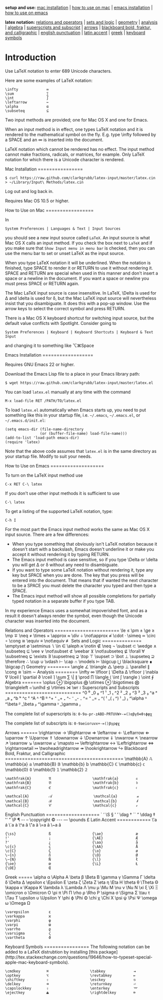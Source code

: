 **setup and use:** [mac installation](#mac-install) | [how to use on mac](#mac-howto) | [emacs installation](#emacs-install) | [how to use on emacs](#emacs-howto)

**latex notation:** [relations and operators](#latex-relation-op) | [sets and logic](#latex-sets-logic) | [geometry](#latex-geometry) | [analysis](#latex-analysis) | [algebra](#latex-algebra) | [superscripts and subscript](#latex-superscripts-subscripts) | [arrows](#latex-arrows) | [blackboard bold, fraktur, and calligraphic](#latex-blackboard-fraktur-calligraphic) | [english punctuation](#latex-english-punct) | [latin accent](#latex-latin-accent) | [greek](#latex-greek) | [keyboard symbols](#latex-keyboard)

Introduction
============

Use LaTeX notation to enter 689 Unicode characters.

Here are some examples of LaTeX notation:

    \infty             ∞
    \sum               ∑
    \int               ∫
    \leftarrow         ←
    \alpha             α
    \subseteq          ⊆

Two input methods are provided; one for Mac OS X and one for Emacs.

When an input method is in effect, one types LaTeX notation and it
is rendered to the mathematical symbol on the fly.  E.g. type
\infty followed by a SPACE and an ∞ is inserted into the document.

LaTeX notation which cannot be rendered has no effect.  The input
method cannot make fractions, radicals, or matrices, for example.
Only LaTeX notation for which there is a Unicode character is rendered.

<a name="mac-install"/>
Mac Installation
================

    $ curl https://raw.github.com/clarkgrubb/latex-input/master/latex.cin > ~/Library/Input\ Methods/latex.cin

Log out and log back in.

Requires Mac OS 10.5 or higher.

<a name="mac-howto"/>
How to Use on Mac
=================

In

    System Preferences | Languages & Text | Input Sources

you should see a new input source called `LaTeX`.  An input source
is what Mac OS X calls an input method.  If you check the box next
to `LaTeX` and if you make sure that `Show Input menu in menu bar` is
checked, then you can use the menu bar to set or unset LaTeX as the
input source.

When you type LaTeX notation it will be underlined.  When the notation
is finished, type SPACE to render it or RETURN to use it without rendering
it.  SPACE and RETURN are special when used in this manner and don't insert
a space or a newline in the document.  If you want a space or newline you
must press SPACE or RETURN again.

The Mac LaTeX input source is case insensitive.  In LaTeX, \Delta is used
for Δ and \delta is used for δ, but the Mac LaTeX input source will nevertheless
insist that you disambiguate.  It does this with a pop-up window.  Use the arrow
keys to select the correct symbol and press RETURN.

There is a Mac OS X keyboard shortcut for switching input source, but the
default value conflicts with Spotlight.  Consider going to 

    System Preferences | Keyboard | Keyboard Shortcuts | Keyboard & Text Input

and changing it to something like ⌥⌘Space

<a name="emacs-install"/>
Emacs Installation
==================

Requires GNU Emacs 22 or higher.

Download the Emacs Lisp file to a place in your Emacs library path:

    $ wget https://raw.github.com/clarkgrubb/latex-input/master/latex.el

You can load `latex.el` manually at any time with the command

    M-x load-file RET /PATH/TO/latex.el

To load `latex.el` automatically when Emacs starts up, you need to put something
like this in your startup file, i.e. `~/.emacs`, `~/.emacs.el`, or `~/.emacs.d/init.el`:

    (setq emacs-dir (file-name-directory
                    (or (buffer-file-name) load-file-name)))
    (add-to-list 'load-path emacs-dir)
    (require 'latex)

Note that the above code assumes that `latex.el` is in the same directory
as your startup file.  Modify to suit your needs.

<a name="emacs-howto"/>
How to Use on Emacs
===================

To turn on the LaTeX input method use

    C-x RET C-\ latex

If you don't use other input methods it is sufficient to use

    C-\ latex

To get a listing of the supported LaTeX notation, type:

    C-h I

For the most part the Emacs input method works the same as Mac OS X input source.
There are a few differences:

* When you type something that obviously isn't LaTeX notation because it doesn't
  start with a backslash, Emacs doesn't underline it or make you accept it without
  rendering it by typing RETURN.
* The Emacs input method is case sensitive, so if you type \Delta or \delta you
  will get Δ or δ without any need to disambiguate.
* If you want to type some LaTeX notation without rendering it, type any key but
  SPACE when you are done.  The key that you press will be entered into the document.
  That means that if wanted the next character to be a SPACE you must delete the
  character you typed and then type a SPACE.
* The Emacs input method will show all possible completions for partially typed
  notation in a separate buffer if you type TAB.

In my experience Emacs uses a somewhat impoverished font, and as a result it doesn't
always render the symbol, even though the Unicode character was inserted into the
document.

<a name="latex-relation-op"/>
Relations and Operators
=======================
    \le                 ≤                   \pm                 ±
    \ge                 ≥                   \mp                 ∓
    \neq                ≠                   \times              ×
    \approx             ≈                   \div                ÷
    \not\approx         ≉                   \cdot               ⋅
    \simeq              ≃                   \circ               ∘
    \cong               ≅
    \equiv              ≡
    \not\equiv          ≢

<a name="latex-sets-logic"/>
Sets and Logic
==============
    \emptyset           ∅                   \setminus           ∖
    \in                 ∈                   \aleph              א
    \notin              ∉                   \neq                ¬
    \subset             ⊂                   \wedge              ∧
    \subseteq           ⊆                   \vee                ∨
    \not\subset         ⊄                   \veebar             ⊻
    \not\subseteq       ⊈                   \forall             ∀
    \subsetneq          ⊊                   \exists             ∃
    \supsetneq          ⊋                   \top                ⊤
    \supset             ⊃                   \bot                ⊥
    \supseteq           ⊇                   \therefore          ∴
    \cup                ∪                   \vdash              ⊢
    \cap                ∩                   \models             ⊨
    \bigcup             ⋃                   \blacksquare        ∎
    \bigcap             ⋂

<a name="latex-geometry"/>
Geometry
========
    \angle              ∠
    \triangle           △
    \perp               ⊥
    \parallel           ∥
    \cong               ≅
    \sim                ∼

<a name="latex-analysis"/>
Analysis
========
    \infty              ∞                   \lfloor             ⌊
    \Delta              Δ                   \rfloor             ⌋
    \nabla              ∇                   \lceil              ⌈
    \partial            ∂                   \rceil              ⌉
    \sum                ∑                   \|                  ∥
    \prod               ∏                   \langle             ⟨
    \int                ∫                   \rangle             ⟩
    \oint               ∮

<a name="latex-algebra"/>
Algebra
=======
    \oplus              ⊕                   \bigoplus           ⨁
    \otimes             ⊗                   \bigotimes          ⨂
    \triangleleft       ◃
    \unlhd              ⊴
    \rtimes             ⋊
    \wr                 ≀

<a name="latex-superscripts-subscripts"/>
Superscripts and Subscripts
===========================
    ^0                  ⁰                   _0                  ₀
    ^1                  ¹                   _1                  ₁
    ^2                  ²                   _2                  ₂
    ^3                  ³                   _3                  ₃
    ^a                  ᵃ                   _a                  ₐ
    ^b                  ᵇ
    ^c                  ᶜ
    ^A                  ᴬ
    ^B                  ᴮ
    ^+                  ⁺                   _+                  ₊
    ^-                  ⁻                   _-                  ₋
    ^=                  ⁼                   _=                  ₌
    ^(                  ⁽                   _(                  ₍
    ^)                  ⁾                   _)                  ₎
    ^\alpha             ᵅ
    ^\beta              ᵝ                   _\beta              ᵦ
    ^\gamma             ᵞ                   _\gamma             ᵧ

The complete list of superscripts is: `0-9a-pr-zABD-PRTUVW+-=()αβγδ∊θιϕφχ`

The complete list of subscripts is: `0-9aeioruvx+-=()βγρφχ`


<a name="latex-arrows"/>
Arrows
======
    \rightarrow         →                   \Rightarrow         ⇒
    \leftarrow          ←                   \Leftarrow          ⇐
    \uparrow            ↑                   \Uparrow            ⇑
    \downarrow          ↓                   \Downarrow          ⇓
    \nwarrow            ↖                   \nearrow            ↗
    \searrow            ↘                   \swarrow            ↙
    \mapsto             ↦
    \leftrightarrow     ↔                   \Leftrightarrow     ⇔ 
    \rightarrowtail     ↣
    \twoheadrightarrow  ↠
    \hookrightarrow     ↪

<a name="latex-blackboard-fraktur-calligraphic"/>
Blackboard Bold, Fraktur, and Calligraphic
==========================================
    \mathbb{A}          𝔸                   \mathbb{a}          𝕒
    \mathbb{B}          𝔹                   \mathbb{b}          𝕓
    \mathbb{C}          ℂ                   \mathbb{c}          𝕔
    \mathbb{0}          𝟘
    \mathbb{1}          𝟙
    \mathbb{2}          𝟚

    \mathfrak{A}        𝔄                   \mathfrak{a}        𝔞
    \mathfrak{B}        𝔅                   \mathfrak{b}        𝔟
    \mathfrak{C}        ℭ                   \mathfrak{c}        𝔠

    \mathcal{A}         𝒜                   \mathcal{a}         𝒶
    \mathcal{B}         ℬ                   \mathcal{b}         𝒷
    \mathcal{C}         𝒞                   \mathcal{c}         𝒸

<a name="latex-english-punct"/>
English Punctuation
===================
    `                   ‘                   \S                  §
    '                   ’                   \dag                †
    ``                  “                   \ddag               ‡
    ''                  ”                   \P                  ¶
    --                  –                   \copyright          ©
    ---                 —                   \pounds             £

<a name="latex-latin-accent"/>
Latin Accent
============
    \'a                 á
    \`a                 à
    \^a                 â
    \"a                 ä
    \=a                 ā
    \~a                 ã

    {\ss}               ß                   {\ae}               æ
    !'                  ¡                   {\AE}               Æ
    ?'                  ¿                   {\aa}               å
    \c{c}               ç                   {\AA}               Å
    \c{C}               Ç                   {\o}                ø
    \~{n}               ñ                   {\O}                Ø
    \~{N}               Ñ                   {\l}                ł
    {\oe}               œ                   {\L}                Ł         
    {\OE}               Œ                 


<a name="latex-greek"/>
Greek
=====
    \alpha              α                   \Alpha              Α
    \beta               β                   \Beta               Β
    \gamma              γ                   \Gamma              Γ
    \delta              δ                   \Delta              Δ
    \epsilon            ϵ                   \Epsilon            Ε
    \zeta               ζ                   \Zeta               Ζ
    \eta                η                   \Eta                Η
    \theta              θ                   \Theta              Θ
    \kappa              κ                   \Kappa              Κ
    \lambda             λ                   \Lambda             Λ
    \mu                 μ                   \Mu                 Μ
    \nu                 ν                   \Nu                 Ν
    \xi                 ξ                   \Xi                 Ξ
    \omicron            ο                   \Omicron            Ο
    \pi                 π                   \Pi                 Π
    \rho                ρ                   \Rho                Ρ
    \sigma              σ                   \Sigma              Σ
    \tau                τ                   \Tau                Τ
    \upsilon            υ                   \Upsilon            Υ
    \phi                ϕ                   \Phi                Φ
    \chi                χ                   \Chi                Χ
    \psi                ψ                   \Psi                Ψ
    \omega              ω                   \Omega              Ω

    \varepsilon         ε
    \varkappa           ϰ
    \varphi             φ
    \varpi              ϖ
    \varrho             ϱ
    \varsigma           ς
    \vartheta           ϑ

<a name="latex-keyboard"/>
Keyboard Symbols
================
The following notation can be added to a LaTeX distrubtion by installing [this package](http://tex.stackexchange.com/questions/19646/how-to-typeset-special-apple-mac-keyboard-symbols).

    \cmdkey            ⌘                   \tabkey             ⇥
    \optkey            ⌥                   \revtabkey          ⇤
    \shiftkey          ⇧                   \esckey             ⎋
    \delkey            ⌫                   \returnkey          ⏎
    \capslockkey       ⇪                   \enterkey           ⌤
    \ejectkey          ⏏                   \rightdelkey        ⌦
